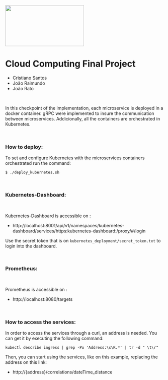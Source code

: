<img src="https://ciencias.ulisboa.pt/sites/default/files/Ciencias_Logo_Azul-01.png" width="250" height="130">

# Cloud Computing Final Project

 * Cristiano Santos
 * João Raimundo
 * João Rato


<br>

In this checkpoint of the implementation, each microservice is deployed in a docker container. gRPC were implemented to insure the communication between microservices.
Addicionally, all the containers are orchestrated in Kubernetes. 

<br>

### How to deploy: 

To set and configure Kubernetes with the microservices containers orchestrated run the command:

```
$ ./deploy_kubernetes.sh
```

<br>

### Kubernetes-Dashboard: 

<br>

Kubernetes-Dashboard is accessible on : 

 * http://localhost:8001/api/v1/namespaces/kubernetes-dashboard/services/https:kubernetes-dashboard:/proxy/#/login

Use the secret token that is on `kubernetes_deployment/secret_token.txt` to login into the dashboard.

<br>

### Prometheus: 

<br>

Prometheus is accessible on : 
 * http://localhost:8080/targets

<br>

### How to access the services: 

In order to access the services through a curl, an address is needed. You can get it by executing the following command:

```
kubectl describe ingress | grep -Po 'Address:\s\K.*' | tr -d " \t\r"
```
Then, you can start using the services, like on this example, replacing the address on this link:

 * http://{address}/correlations/dateTime_distance

